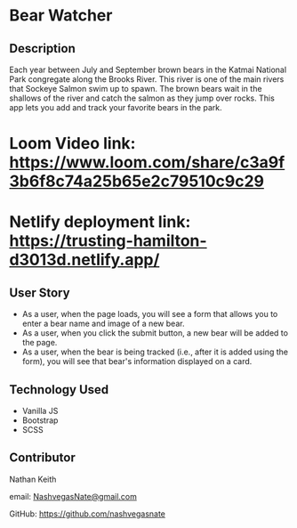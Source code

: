 # Bear Watcher
## Description
Each year between July and September brown bears in the Katmai National Park congregate along the Brooks River.  This river is one of the main rivers that Sockeye Salmon swim up to spawn.  The brown bears wait in the shallows of the river and catch the salmon as they jump over rocks.  This app lets you add and track your favorite bears in the park.

# Loom Video link: https://www.loom.com/share/c3a9f3b6f8c74a25b65e2c79510c9c29

# Netlify deployment link: https://trusting-hamilton-d3013d.netlify.app/

## User Story
* As a user, when the page loads, you will see a form that allows you to enter a bear name and image of a new bear.
* As a user, when you click the submit button, a new bear will be added to the page.
* As a user, when the bear is being tracked (i.e., after it is added using the form), you will see that bear's information displayed on a card.

## Technology Used
- Vanilla JS
- Bootstrap
- SCSS

## Contributor
Nathan Keith

email: NashvegasNate@gmail.com

GitHub: https://github.com/nashvegasnate
